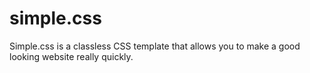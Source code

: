 # simple.css
Simple.css is a classless CSS template that allows you to make a good looking website really quickly.
